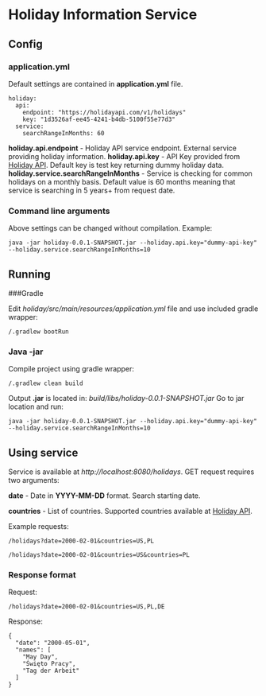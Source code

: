 # Holiday Information Service

## Config

### application.yml
Default settings are contained in **application.yml** file.

```
holiday:
  api:
    endpoint: "https://holidayapi.com/v1/holidays"
    key: "1d3526af-ee45-4241-b4db-5100f55e77d3"
  service:
    searchRangeInMonths: 60
```
**holiday.api.endpoint** - Holiday API service endpoint. External service providing holiday information.
**holiday.api.key** - API Key provided from [Holiday API](https://holidayapi.com/). Default key is test key returning dummy holiday data. 
**holiday.service.searchRangeInMonths** - Service is checking for common holidays on a monthly basis. Default value is 60 months meaning that service is searching in 5 years+ from request date.

### Command line arguments
Above settings can be changed without compilation. Example:
```
java -jar holiday-0.0.1-SNAPSHOT.jar --holiday.api.key="dummy-api-key" --holiday.service.searchRangeInMonths=10
```

## Running

###Gradle

Edit *holiday/src/main/resources/application.yml* file and use included gradle wrapper:

```
/.gradlew bootRun
```

### Java -jar
Compile project using gradle wrapper:
```
/.gradlew clean build
```
Output **.jar** is located in: *build/libs/holiday-0.0.1-SNAPSHOT.jar* Go to jar location and run:
```
java -jar holiday-0.0.1-SNAPSHOT.jar --holiday.api.key="dummy-api-key" --holiday.service.searchRangeInMonths=10
```

## Using service

Service is available at *http://localhost:8080/holidays*.
GET request requires two arguments:

**date** - Date in **YYYY-MM-DD** format. Search starting date.

**countries** - List of countries. Supported countries available at [Holiday API](https://holidayapi.com/).

Example requests:

```
/holidays?date=2000-02-01&countries=US,PL

/holidays?date=2000-02-01&countries=US&countries=PL
```

### Response format

Request:
```
/holidays?date=2000-02-01&countries=US,PL,DE
```

Response:
```
{
  "date": "2000-05-01",
  "names": [
    "May Day",
    "Święto Pracy",
    "Tag der Arbeit"
  ]
}
```
